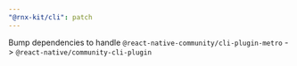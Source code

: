 ```yaml
---
"@rnx-kit/cli": patch
---
```


Bump dependencies to handle `@react-native-community/cli-plugin-metro` -> `@react-native/community-cli-plugin`
